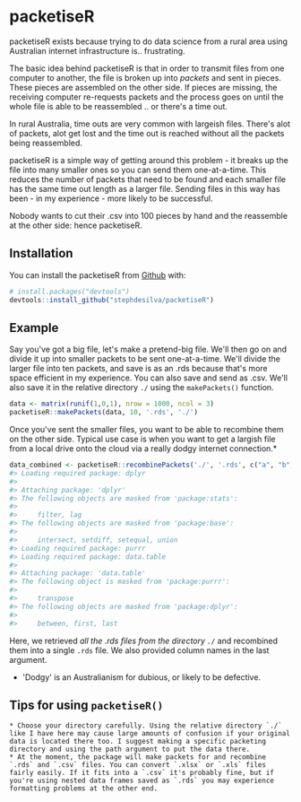 
<!-- README.md is generated from README.Rmd. Please edit that file -->
packetiseR
==========

packetiseR exists because trying to do data science from a rural area using Australian internet infrastructure is.. frustrating.

The basic idea behind packetiseR is that in order to transmit files from one computer to another, the file is broken up into *packets* and sent in pieces. These pieces are assembled on the other side. If pieces are missing, the receiving computer re-requests packets and the process goes on until the whole file is able to be reassembled .. or there's a time out.

In rural Australia, time outs are very common with largeish files. There's alot of packets, alot get lost and the time out is reached without all the packets being reassembled.

packetiseR is a simple way of getting around this problem - it breaks up the file into many smaller ones so you can send them one-at-a-time. This reduces the number of packets that need to be found and each smaller file has the same time out length as a larger file. Sending files in this way has been - in my experience - more likely to be successful.

Nobody wants to cut their .csv into 100 pieces by hand and the reassemble at the other side: hence packetiseR.

Installation
------------

You can install the packetiseR from [Github](https://www.github.com) with:

``` r
# install.packages("devtools")
devtools::install_github("stephdesilva/packetiseR")
```

Example
-------

Say you've got a big file, let's make a pretend-big file. We'll then go on and divide it up into smaller packets to be sent one-at-a-time. We'll divide the larger file into ten packets, and save is as an .rds because that's more space efficient in my experience. You can also save and send as .csv. We'll also save it in the relative directory `./` using the `makePackets()` function.

``` r
data <- matrix(runif(1,0,1), nrow = 1000, ncol = 3)
packetiseR::makePackets(data, 10, '.rds', './')
```

Once you've sent the smaller files, you want to be able to recombine them on the other side. Typical use case is when you want to get a largish file from a local drive onto the cloud via a really dodgy internet connection.\*

``` r
data_combined <- packetiseR::recombinePackets('./', '.rds', c("a", "b", "c"))
#> Loading required package: dplyr
#> 
#> Attaching package: 'dplyr'
#> The following objects are masked from 'package:stats':
#> 
#>     filter, lag
#> The following objects are masked from 'package:base':
#> 
#>     intersect, setdiff, setequal, union
#> Loading required package: purrr
#> Loading required package: data.table
#> 
#> Attaching package: 'data.table'
#> The following object is masked from 'package:purrr':
#> 
#>     transpose
#> The following objects are masked from 'package:dplyr':
#> 
#>     between, first, last
```

Here, we retrieved *all the .rds files from the directory `./`* and recombined them into a single `.rds` file. We also provided column names in the last argument.

-   'Dodgy' is an Australianism for dubious, or likely to be defective.

Tips for using `packetiseR()`
-----------------------------

    * Choose your directory carefully. Using the relative directory `./` like I have here may cause large amounts of confusion if your original data is located there too. I suggest making a specific packeting directory and using the path argument to put the data there.
    * At the moment, the package will make packets for and recombine `.rds` and `.csv` files. You can convert `.xlsx` or `.xls` files fairly easily. If it fits into a `.csv` it's probably fine, but if you're using nested data frames saved as `.rds` you may experience formatting problems at the other end.
